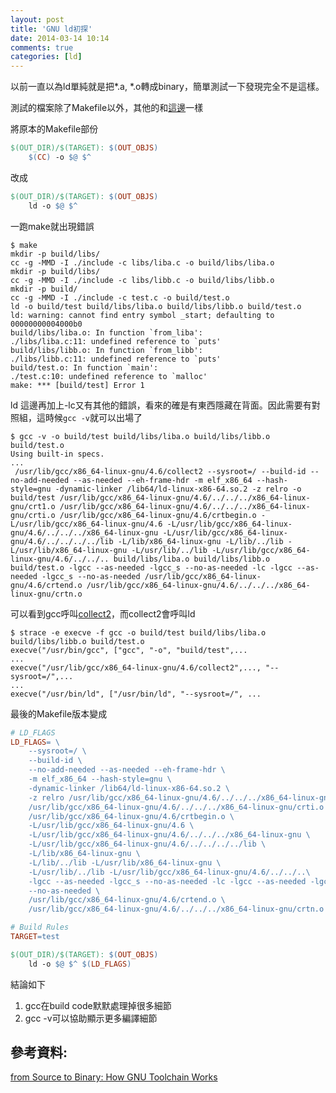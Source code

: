 ```yaml
---
layout: post
title: 'GNU ld初探'
date: 2014-03-14 10:14
comments: true
categories: [ld]
---
```

以前一直以為ld單純就是把*.a, *.o轉成binary，簡單測試一下發現完全不是這樣。

測試的檔案除了Makefile以外，其他的和[這邊](http://wen00072-blog.logdown.com/posts/184830-makefile-automatically-assign-a-file-to-a-specific-directory)一樣

將原本的Makefile部份

```makefile 原本的Makefile準備更動的部份
$(OUT_DIR)/$(TARGET): $(OUT_OBJS)
    $(CC) -o $@ $^
```

改成
```makefile $(CC)改成ld
$(OUT_DIR)/$(TARGET): $(OUT_OBJS)
    ld -o $@ $^
```

一跑make就出現錯誤
```text make log
$ make
mkdir -p build/libs/
cc -g -MMD -I ./include -c libs/liba.c -o build/libs/liba.o
mkdir -p build/libs/
cc -g -MMD -I ./include -c libs/libb.c -o build/libs/libb.o
mkdir -p build/
cc -g -MMD -I ./include -c test.c -o build/test.o
ld -o build/test build/libs/liba.o build/libs/libb.o build/test.o 
ld: warning: cannot find entry symbol _start; defaulting to 00000000004000b0
build/libs/liba.o: In function `from_liba':
./libs/liba.c:11: undefined reference to `puts'
build/libs/libb.o: In function `from_libb':
./libs/libb.c:11: undefined reference to `puts'
build/test.o: In function `main':
./test.c:10: undefined reference to `malloc'
make: *** [build/test] Error 1
```

ld 這邊再加上-lc又有其他的錯誤，看來的確是有東西隱藏在背面。因此需要有對照組，這時候`gcc -v`就可以出場了

```text gcc -v log節錄
$ gcc -v -o build/test build/libs/liba.o build/libs/libb.o build/test.o 
Using built-in specs.
...
 /usr/lib/gcc/x86_64-linux-gnu/4.6/collect2 --sysroot=/ --build-id --no-add-needed --as-needed --eh-frame-hdr -m elf_x86_64 --hash-style=gnu -dynamic-linker /lib64/ld-linux-x86-64.so.2 -z relro -o build/test /usr/lib/gcc/x86_64-linux-gnu/4.6/../../../x86_64-linux-gnu/crt1.o /usr/lib/gcc/x86_64-linux-gnu/4.6/../../../x86_64-linux-gnu/crti.o /usr/lib/gcc/x86_64-linux-gnu/4.6/crtbegin.o -L/usr/lib/gcc/x86_64-linux-gnu/4.6 -L/usr/lib/gcc/x86_64-linux-gnu/4.6/../../../x86_64-linux-gnu -L/usr/lib/gcc/x86_64-linux-gnu/4.6/../../../../lib -L/lib/x86_64-linux-gnu -L/lib/../lib -L/usr/lib/x86_64-linux-gnu -L/usr/lib/../lib -L/usr/lib/gcc/x86_64-linux-gnu/4.6/../../.. build/libs/liba.o build/libs/libb.o build/test.o -lgcc --as-needed -lgcc_s --no-as-needed -lc -lgcc --as-needed -lgcc_s --no-as-needed /usr/lib/gcc/x86_64-linux-gnu/4.6/crtend.o /usr/lib/gcc/x86_64-linux-gnu/4.6/../../../x86_64-linux-gnu/crtn.o
```

可以看到gcc呼叫[collect2](http://www.slideshare.net/jserv/from-source-to-binary-how-gnu-toolchain-works/12)，而collect2會呼叫ld

```text strace collect2結果節錄
$ strace -e execve -f gcc -o build/test build/libs/liba.o build/libs/libb.o build/test.o 
execve("/usr/bin/gcc", ["gcc", "-o", "build/test",...
...
execve("/usr/lib/gcc/x86_64-linux-gnu/4.6/collect2",..., "--sysroot=/",...
...
execve("/usr/bin/ld", ["/usr/bin/ld", "--sysroot=/", ...
```

最後的Makefile版本變成
```makefile ld最後參數
# LD_FLAGS
LD_FLAGS= \
	--sysroot=/ \
	--build-id \
	--no-add-needed --as-needed --eh-frame-hdr \
	-m elf_x86_64 --hash-style=gnu \
	-dynamic-linker /lib64/ld-linux-x86-64.so.2 \
	-z relro /usr/lib/gcc/x86_64-linux-gnu/4.6/../../../x86_64-linux-gnu/crt1.o\
	/usr/lib/gcc/x86_64-linux-gnu/4.6/../../../x86_64-linux-gnu/crti.o \
	/usr/lib/gcc/x86_64-linux-gnu/4.6/crtbegin.o \
	-L/usr/lib/gcc/x86_64-linux-gnu/4.6 \
	-L/usr/lib/gcc/x86_64-linux-gnu/4.6/../../../x86_64-linux-gnu \
	-L/usr/lib/gcc/x86_64-linux-gnu/4.6/../../../../lib \
	-L/lib/x86_64-linux-gnu \
	-L/lib/../lib -L/usr/lib/x86_64-linux-gnu \
	-L/usr/lib/../lib -L/usr/lib/gcc/x86_64-linux-gnu/4.6/../../..\
	-lgcc --as-needed -lgcc_s --no-as-needed -lc -lgcc --as-needed -lgcc_s \
	--no-as-needed \
	/usr/lib/gcc/x86_64-linux-gnu/4.6/crtend.o \
	/usr/lib/gcc/x86_64-linux-gnu/4.6/../../../x86_64-linux-gnu/crtn.o

# Build Rules
TARGET=test

$(OUT_DIR)/$(TARGET): $(OUT_OBJS)
	ld -o $@ $^ $(LD_FLAGS)
```

結論如下

1. gcc在build code默默處理掉很多細節
2. gcc -v可以協助顯示更多編譯細節

## 參考資料: 
[from Source to Binary: How GNU Toolchain Works](http://www.slideshare.net/jserv/from-source-to-binary-how-gnu-toolchain-works)
